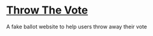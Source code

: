# [Throw The Vote](http://throwthevote.com)
A fake ballot website to help users throw away their vote
